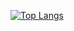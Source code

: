 [![Top Langs](https://github-readme-stats.vercel.app/api/top-langs/?username=Supreme-YS)](https://github.com/anuraghazra/github-readme-stats)
